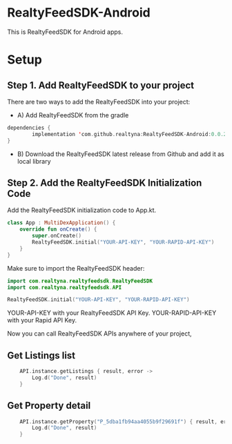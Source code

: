 # RealtyFeedSDK-Android

This is RealtyFeedSDK for Android apps.

# Setup
## Step 1. Add RealtyFeedSDK to your project
There are two ways to add the RealtyFeedSDK into your project:
* A) Add RealtyFeedSDK from the gradle
```kotlin
dependencies {
        implementation 'com.github.realtyna:RealtyFeedSDK-Android:0.0.2'
}
```

* B) Download the RealtyFeedSDK latest release from Github and add it as local library 

## Step 2. Add the RealtyFeedSDK Initialization Code
Add the RealtyFeedSDK initialization code to App.kt.

```kotlin
class App : MultiDexApplication() {
    override fun onCreate() {
        super.onCreate()
        RealtyFeedSDK.initial("YOUR-API-KEY", "YOUR-RAPID-API-KEY")
    }
}
```

Make sure to import the RealtyFeedSDK header:
```kotlin
import com.realtyna.realtyfeedsdk.RealtyFeedSDK
import com.realtyna.realtyfeedsdk.API
```

```kotlin
RealtyFeedSDK.initial("YOUR-API-KEY", "YOUR-RAPID-API-KEY")
```
YOUR-API-KEY with your RealtyFeedSDK API Key.
YOUR-RAPID-API-KEY with your Rapid API Key.

Now you can call RealtyFeedSDK APIs anywhere of your project,

## Get Listings list
```kotlin
    API.instance.getListings { result, error ->
        Log.d("Done", result)
    }
```

## Get Property detail
```kotlin
    API.instance.getProperty("P_5dba1fb94aa4055b9f29691f") { result, error ->
        Log.d("Done", result)
    }
```

